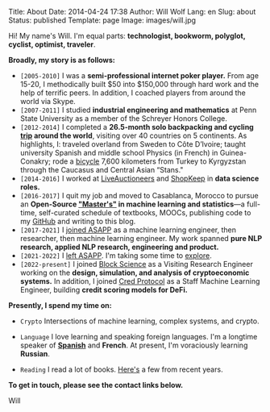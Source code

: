 Title: About
Date: 2014-04-24 17:38
Author: Will Wolf
Lang: en
Slug: about
Status: published
Template: page
Image: images/will.jpg

Hi! My name's Will. I'm equal parts: **technologist, bookworm, polyglot, cyclist, optimist, traveler**.

**Broadly, my story is as follows:**

- `[2005-2010]` I was a **semi-professional internet poker player.** From age 15-20, I methodically built $50 into $150,000 through hard work and the help of terrific peers. In addition, I coached players from around the world via Skype.
- `[2007-2011]` I studied **industrial engineering and mathematics** at Penn State University as a member of the Schreyer Honors College.
- `[2012-2014]` I completed a **26.5-month solo backpacking and cycling [trip](http://www.willtravellife.com) around the world**, visiting over 40 countries on 5 continents. As highlights, I: traveled overland from Sweden to Côte D’Ivoire; taught university Spanish and middle school Physics (in French) in Guinea-Conakry; rode a [bicycle](http://willtravellife.com/category/will-bikes-central-asia/) 7,600 kilometers from Turkey to Kyrgyzstan through the Caucasus and Central Asian “Stans."
- `[2014-2016]` I worked at [LiveAuctioneers](https://www.liveauctioneers.com) and [ShopKeep](https://www.shopkeep.com) in **data science roles.**
- `[2016-2017]` I quit my job and moved to Casablanca, Morocco to pursue an **Open-Source ["Master's"]({filename}/life/my-open-source-machine-learning-masters-in-casablanca-morocco.md) in machine learning and statistics**—a full-time, self-curated schedule of textbooks, MOOCs, publishing code to my [GitHub](https://github.com/cavaunpeu) and writing to this blog.
- `[2017-2021]` I [joined ASAPP]({filename}/life/joining-asapp.md) as a machine learning engineer, then researcher, then machine learning engineer. My work spanned **pure NLP research, applied NLP research, engineering and product.**
- `[2021-2022]` I [left ASAPP]({filename}/life/leaving-asapp.md). I'm taking some time to [explore]({filename}/life/exploring-crypto.md).
- `[2022-present]` I joined [Block Science](https://block.science/) as a Visiting Research Engineer working on the **design, simulation, and analysis of cryptoeconomic systems.** In addition, I joined [Cred Protocol](https://www.credprotocol.com/) as a Staff Machine Learning Engineer, building **credit scoring models for DeFi.**

**Presently, I spend my time on:**

- `Crypto` Intersections of machine learning, complex systems, and crypto.

- `Language` I love learning and speaking foreign languages. I'm a longtime speaker of **[Spanish](http://willwolf.io/es/)** and **French**. At present, I'm voraciously learning **Russian**.

- `Reading` I read a lot of books. [Here's]({filename}/pages/books.md) a few from recent years.

**To get in touch, please see the contact links below.**

Will
